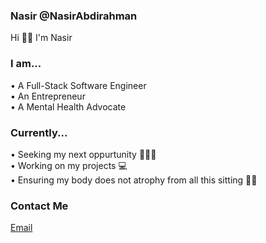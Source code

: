 ### Nasir @NasirAbdirahman
Hi 👋🏾 I'm Nasir<br>


### I am...
• A Full-Stack Software Engineer<br>
• An Entrepreneur<br>
• A Mental Health Advocate<br>


### Currently...
• Seeking my next oppurtunity 🕵🏾‍♂️<br>
• Working on my projects 💻<br>
• Ensuring my body does not atrophy from all this sitting 💪🏾<br>


### Contact Me
[Email](mailto:nasir.a.abdirahman@outlook.com)

